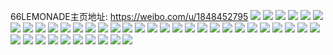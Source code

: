 66LEMONADE主页地址: https://weibo.com/u/1848452795 
![](https://wx4.sinaimg.cn/mw2000/6e2d26bbgy1h7nggfcwcnj229b30fqv8.jpg) 
![](https://wx4.sinaimg.cn/mw2000/6e2d26bbgy1h7ngght6uaj223u35skjm.jpg) 
![](https://wx4.sinaimg.cn/mw2000/6e2d26bbgy1h7nggc0anrj229i30oqv8.jpg) 
![](https://wx4.sinaimg.cn/mw2000/6e2d26bbgy1h7nggrsjlij223u35skjn.jpg) 
![](https://wx4.sinaimg.cn/mw2000/6e2d26bbgy1h7ngg8dx35j22c0340nph.jpg) 
![](https://wx4.sinaimg.cn/mw2000/6e2d26bbgy1h7ngh3knioj22c0340nph.jpg) 
![](https://wx4.sinaimg.cn/mw2000/6e2d26bbgy1h7nggum42zj223u35s1ky.jpg) 
![](https://wx4.sinaimg.cn/mw2000/6e2d26bbgy1h7nggp5kjgj223u35s7wj.jpg) 
![](https://wx4.sinaimg.cn/mw2000/6e2d26bbgy1h7ngh08fb8j22c03407wl.jpg) 
![](https://wx4.sinaimg.cn/mw2000/6e2d26bbgy1h7nggkeumrj21v72hle82.jpg) 
![](https://wx4.sinaimg.cn/mw2000/6e2d26bbgy1h7ngg49uvyj22dc35se84.jpg) 
![](https://wx4.sinaimg.cn/mw2000/6e2d26bbgy1h7ngh9w18lj21je21vb29.jpg) 
![](https://wx4.sinaimg.cn/mw2000/6e2d26bbgy1h6oxhwo9s2j21mj2c0hdt.jpg) 
![](https://wx4.sinaimg.cn/mw2000/6e2d26bbgy1h6oxi2f1esj20wm1atts5.jpg) 
![](https://wx4.sinaimg.cn/mw2000/6e2d26bbgy1h6oxhyk3gzj21ng2dce81.jpg) 
![](https://wx4.sinaimg.cn/mw2000/6e2d26bbgy1h6oxi0p488j21ng2dc1cr.jpg) 
![](https://wx4.sinaimg.cn/mw2000/6e2d26bbgy1h6oxi2z5qqj20xa1bs7l7.jpg) 
![](https://wx4.sinaimg.cn/mw2000/6e2d26bbgy1h6oxi471a5j21ng2dcb2a.jpg) 
![](https://wx4.sinaimg.cn/mw2000/6e2d26bbgy1h6oxhv9cwtj21991sy4qp.jpg) 
![](https://wx4.sinaimg.cn/mw2000/6e2d26bbgy1h6oy0raxv6j21je27jqv5.jpg) 
![](https://wx4.sinaimg.cn/mw2000/6e2d26bbgy1h6oxi5hn1qj21ng2dc1ky.jpg) 
![](https://wx4.sinaimg.cn/mw2000/6e2d26bbgy1h6oxi9g43ij21ng2dcx6p.jpg) 
![](https://wx4.sinaimg.cn/mw2000/6e2d26bbgy1h6oxlhh48rj21ng2dckjl.jpg) 
![](https://wx4.sinaimg.cn/mw2000/6e2d26bbgy1h6oy0q28mij21cv1y5b29.jpg) 
![](https://wx4.sinaimg.cn/mw2000/6e2d26bbgy1h6j83p4exaj228d2z5e82.jpg) 
![](https://wx4.sinaimg.cn/mw2000/6e2d26bbgy1h6j83ad3r1j22c0340x6p.jpg) 
![](https://wx4.sinaimg.cn/mw2000/6e2d26bbgy1h6j83jsfyjj22c03407wi.jpg) 
![](https://wx4.sinaimg.cn/mw2000/6e2d26bbgy1h6j83nd654j22c0340npe.jpg) 
![](https://wx4.sinaimg.cn/mw2000/6e2d26bbgy1h6j83h1zqpj22c0340b2a.jpg) 
![](https://wx4.sinaimg.cn/mw2000/6e2d26bbgy1h6j82xeyrpj22c0340kjm.jpg) 
![](https://wx4.sinaimg.cn/mw2000/6e2d26bbgy1h6j8367ojvj22c0340hdy.jpg) 
![](https://wx4.sinaimg.cn/mw2000/6e2d26bbgy1h6j83ejv3aj22c0340gx7.jpg) 
![](https://wx4.sinaimg.cn/mw2000/6e2d26bbgy1h6j83124ikj21z22mq1kz.jpg) 
![](https://wx4.sinaimg.cn/mw2000/6e2d26bbgy1h6j8e2qdblj22c0340qv6.jpg) 
![](https://wx4.sinaimg.cn/mw2000/6e2d26bbgy1h6j8e9fyuaj22c0340u10.jpg) 
![](https://wx4.sinaimg.cn/mw2000/6e2d26bbgy1h6j8dywpp5j22c0340qv9.jpg) 
![](https://wx4.sinaimg.cn/mw2000/6e2d26bbgy1h69x8nya9hj22802yox6s.jpg) 
![](https://wx4.sinaimg.cn/mw2000/6e2d26bbgy1h69x8m5w1oj22802yo1l1.jpg) 
![](https://wx4.sinaimg.cn/mw2000/6e2d26bbly1h3pcz5246sj22c03404qq.jpg) 
![](https://wx4.sinaimg.cn/mw2000/6e2d26bbly1h3pcz5k200j20n00uoguq.jpg) 
![](https://wx4.sinaimg.cn/mw2000/6e2d26bbly1h3pcz79f8qj21qj2behdv.jpg) 
